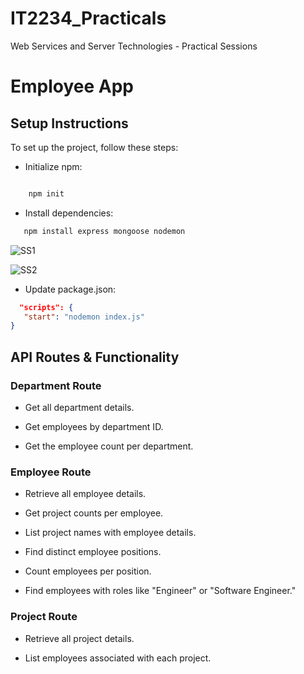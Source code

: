 # IT2234_Practicals
Web Services and Server Technologies - Practical Sessions

# Employee App

## Setup Instructions

To set up the project, follow these steps:

- Initialize npm:
  
 ``` bash

     npm init

```


- Install dependencies:

````bash
   npm install express mongoose nodemon
````

![SS1](https://github.com/user-attachments/assets/5735fb81-956e-412d-88b4-ff112b470ac7)

![SS2](https://github.com/user-attachments/assets/365cfd96-6955-450f-8812-9e47484e6363)


- Update package.json:

````json
  "scripts": {
   "start": "nodemon index.js"
}
````


## API Routes & Functionality

### Department Route

- Get all department details.

  

- Get employees by department ID.


  
- Get the employee count per department.



### Employee Route
- Retrieve all employee details.


  
- Get project counts per employee.
  
- List project names with employee details.
  
- Find distinct employee positions.
  
- Count employees per position.
  
- Find employees with roles like "Engineer" or "Software Engineer."

  
### Project Route

- Retrieve all project details.

  
- List employees associated with each project.

